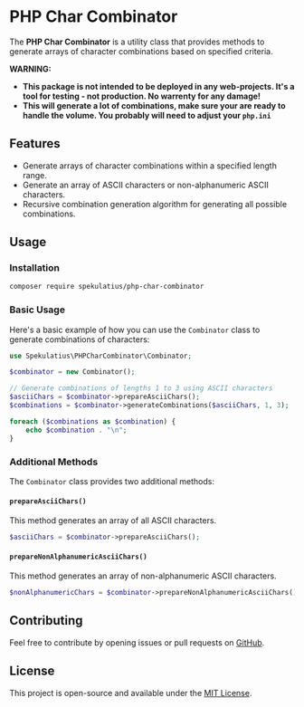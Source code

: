 # PHP Char Combinator

The **PHP Char Combinator** is a utility class that provides methods to generate arrays of character combinations based on specified criteria.

**WARNING:**

- **This package is not intended to be deployed in any web-projects. It's a tool for testing - not production. No warrenty for any damage!**
- **This will generate a lot of combinations, make sure your are ready to handle the volume. You probably will need to adjust your `php.ini`**

## Features

- Generate arrays of character combinations within a specified length range.
- Generate an array of ASCII characters or non-alphanumeric ASCII characters.
- Recursive combination generation algorithm for generating all possible combinations.

## Usage

### Installation

```bash
composer require spekulatius/php-char-combinator
```

### Basic Usage

Here's a basic example of how you can use the `Combinator` class to generate combinations of characters:

```php
use Spekulatius\PHPCharCombinator\Combinator;

$combinator = new Combinator();

// Generate combinations of lengths 1 to 3 using ASCII characters
$asciiChars = $combinator->prepareAsciiChars();
$combinations = $combinator->generateCombinations($asciiChars, 1, 3);

foreach ($combinations as $combination) {
    echo $combination . "\n";
}
```

### Additional Methods

The `Combinator` class provides two additional methods:

#### `prepareAsciiChars()`

This method generates an array of all ASCII characters.

```php
$asciiChars = $combinator->prepareAsciiChars();
```

#### `prepareNonAlphanumericAsciiChars()`

This method generates an array of non-alphanumeric ASCII characters.

```php
$nonAlphanumericChars = $combinator->prepareNonAlphanumericAsciiChars();
```

## Contributing

Feel free to contribute by opening issues or pull requests on [GitHub](https://github.com/spekulatius/php-char-combinator).

## License

This project is open-source and available under the [MIT License](LICENSE.md).
